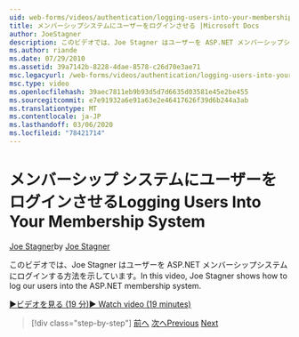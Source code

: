 ```yaml
---
uid: web-forms/videos/authentication/logging-users-into-your-membership-system
title: メンバーシップシステムにユーザーをログインさせる |Microsoft Docs
author: JoeStagner
description: このビデオでは、Joe Stagner はユーザーを ASP.NET メンバーシップシステムにログインする方法を示しています。
ms.author: riande
ms.date: 07/29/2010
ms.assetid: 39a7142b-8228-4dae-8578-c26d70e3ae71
msc.legacyurl: /web-forms/videos/authentication/logging-users-into-your-membership-system
msc.type: video
ms.openlocfilehash: 39aec7811eb9b93d5d7d6635d03581e45e2be455
ms.sourcegitcommit: e7e91932a6e91a63e2e46417626f39d6b244a3ab
ms.translationtype: MT
ms.contentlocale: ja-JP
ms.lasthandoff: 03/06/2020
ms.locfileid: "78421714"
---
```

# <a name="logging-users-into-your-membership-system"></a><span data-ttu-id="251bb-103">メンバーシップ システムにユーザーをログインさせる</span><span class="sxs-lookup"><span data-stu-id="251bb-103">Logging Users Into Your Membership System</span></span>

<span data-ttu-id="251bb-104">[Joe Stagner](https://github.com/JoeStagner)</span><span class="sxs-lookup"><span data-stu-id="251bb-104">by [Joe Stagner](https://github.com/JoeStagner)</span></span>

<span data-ttu-id="251bb-105">このビデオでは、Joe Stagner はユーザーを ASP.NET メンバーシップシステムにログインする方法を示しています。</span><span class="sxs-lookup"><span data-stu-id="251bb-105">In this video, Joe Stagner shows how to log our users into the ASP.NET membership system.</span></span>

[<span data-ttu-id="251bb-106">&#9654;ビデオを見る (19 分)</span><span class="sxs-lookup"><span data-stu-id="251bb-106">&#9654; Watch video (19 minutes)</span></span>](https://channel9.msdn.com/Blogs/ASP-NET-Site-Videos/logging-users-into-your-membership-system)

> [!div class="step-by-step"]
> <span data-ttu-id="251bb-107">[前へ](adding-users-to-your-membership-system.md)
> [次へ](implement-the-registration-verification-pattern.md)</span><span class="sxs-lookup"><span data-stu-id="251bb-107">[Previous](adding-users-to-your-membership-system.md)
[Next](implement-the-registration-verification-pattern.md)</span></span>

